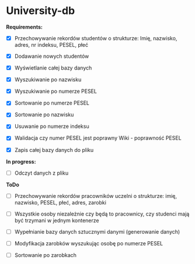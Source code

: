 # University-db



**Requirements:**

- [x]  Przechowywanie rekordów studentów o strukturze: Imię, nazwisko,
       adres, nr indeksu, PESEL, płeć
              
- [x]  Dodawanie nowych studentów
       
- [x]  Wyświetlanie całej bazy danych
       
- [x]  Wyszukiwanie po nazwisku
       
- [x]  Wyszukiwanie po numerze PESEL
       
- [x]  Sortowanie po numerze PESEL

- [x]  Sortowanie po nazwisku
       
- [x]  Usuwanie po numerze indeksu

- [x] Walidacja czy numer PESEL jest poprawny Wiki - poprawność PESEL

- [x] Zapis całej bazy danych do pliku

**In progress:**

- [ ] Odczyt danych z pliku

**ToDo**

- [ ]  Przechowywanie rekordów pracowników uczelni o strukturze: imię, nazwisko, PESEL, płeć, adres, zarobki

- [ ]  Wszystkie osoby niezależnie czy będą to pracownicy, czy studenci mają być trzymani w jednym kontenerze

- [ ]  Wypełnianie bazy danych sztucznymi danymi (generowanie danych)

- [ ]  Modyfikacja zarobków wyszukując osobę po numerze PESEL 

- [ ]  Sortowanie po zarobkach 